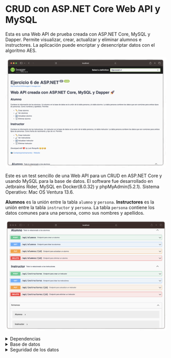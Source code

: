 # CRUD con ASP.NET Core Web API y MySQL
Esta es una Web API de prueba creada con ASP.NET Core, MySQL y Dapper. Permite visualizar, crear, actualizar y eliminar alumnos e instructores. La aplicación puede encriptar y desencriptar datos con el algoritmo AES.

![Interfaz de la aplicación](front_1.png)

Este es un test sencillo de una Web API para un CRUD en ASP.NET Core y usando MySQL para la base de datos.
El software fue desarrollado en Jetbrains Rider, MySQL en Docker(8.0.32) y phpMyAdmin(5.2.1). Sistema Operativo: Mac OS Ventura 13.6.

**Alumnos** es la unión entre la tabla `alumno` y `persona`. **Instructores** es la unión entre la tabla `instructor` y `persona`.
La tabla `persona` contiene los datos comunes para una persona, como sus nombres y apellidos.

![Interfaz de creación de alumno](front_2.png)

<details>
<summary>Dependencias</summary>
  Se requiere de las siguientes dependencias:

- Dapper
- Microsoft.AspNetCore.OpenApi
- MySql.Data
- Swashbuckle.AspNetCore.Annotations
- Swashbuckle.AspNetCore
</details>

<details>
  <summary>Base de datos</summary>

Los datos iniciales de la base de datos son incluidos en el script. El primer nombre de cada persona está ya encriptado.

  ```sql
  CREATE DATABASE `practica_cSharp`;

  USE `practica_cSharp`;
  
  CREATE TABLE `alumno` (
  `id_persona` int UNSIGNED NOT NULL,
  `matricula` varchar(64) NOT NULL,
  `semestre` varchar(64) NOT NULL,
  `especialidad` varchar(64) NOT NULL
  );
  
  INSERT INTO `alumno` (`id_persona`, `matricula`, `semestre`, `especialidad`) VALUES
  (2, 'A12345', '3', 'Ingeniería Civil'),
  (4, 'B67890', '2', 'Medicina'),
  (6, 'C54321', '4', 'Derecho'),
  (8, 'D98765', '5', 'Economía'),
  (10, 'E23456', '2', 'Psicología');
  
  CREATE TABLE `alumno_reunion` (
  `id_alumno` int UNSIGNED NOT NULL,
  `id_reunion` int UNSIGNED NOT NULL
  );
  
  INSERT INTO `alumno_reunion` (`id_alumno`, `id_reunion`) VALUES
  (2, 1),
  (4, 2),
  (6, 3),
  (8, 4);
  
  CREATE TABLE `instructor` (
  `id_persona` int UNSIGNED NOT NULL,
  `folio` varchar(64) NOT NULL
  );
  
  INSERT INTO `instructor` (`id_persona`, `folio`) VALUES
  (1, 'F101'),
  (3, 'G202'),
  (5, 'H303'),
  (7, 'I404'),
  (9, 'J505');
  
  CREATE TABLE `instructor_reunion` (
  `id_instructor` int UNSIGNED NOT NULL,
  `id_reunion` int UNSIGNED NOT NULL
  );
  
  INSERT INTO `instructor_reunion` (`id_instructor`, `id_reunion`) VALUES
  (1, 1),
  (3, 2),
  (5, 3),
  (7, 4),
  (9, 5);
  
  CREATE TABLE `persona` (
  `id_persona` int UNSIGNED NOT NULL,
  `nombre_uno` varchar(64) NOT NULL,
  `nombre_dos` varchar(64) DEFAULT NULL,
  `apellido_uno` varchar(64) NOT NULL,
  `apellido_dos` varchar(64) DEFAULT NULL,
  `D_nacimiento` date NOT NULL,
  `tipo_rol` varchar(30) NOT NULL
  );
  
  INSERT INTO `persona` (`id_persona`, `nombre_uno`, `nombre_dos`, `apellido_uno`, `apellido_dos`, `D_nacimiento`, `tipo_rol`) VALUES
  (1, 'k7iNjYFVu6mt5Jf+nVGwvg==', 'Carlos', 'Pérez', 'García', '1995-05-15', 'Instructor'),
  (2, '1swJKrpvzZcb3B3fcLbg2A==', 'Alejandra', 'Rodríguez', 'Sánchez', '1998-08-22', 'Alumno'),
  (3, '4AN0uNundqhxCi8Pn13NCg==', 'Manuel', 'González', 'López', '1993-11-10', 'Instructor'),
  (4, '0MmFfGOS256RkWOfJHjUVg==', 'Victoria', 'Martínez', 'Fernández', '1997-03-04', 'Alumno'),
  (5, '34xighgAZkyEdRig/geDHQ==', NULL, 'Torres', NULL, '1994-09-20', 'Instructor'),
  (6, 'nMeckhE+7+6JD0Dyfd7u5Q==', 'Isabel', 'Díaz', 'García', '2000-01-12', 'Alumno'),
  (7, '/K4rkCINQxQbswhfvNoQzg==', 'Alejandro', 'Ramírez', 'Rodríguez', '1996-07-08', 'Instructor'),
  (8, 'FEBThewbhVO4sQaBx8QmSw==', NULL, 'Sánchez', NULL, '1999-12-28', 'Alumno'),
  (9, 'r0awFjRE+cyISZR1hM+Wtg==', NULL, 'Pérez', NULL, '1992-06-25', 'Instructor'),
  (10, '7XknG8+W5LqG7JN6NhSQLw==', 'Mariana', 'García', 'Rodríguez', '1998-04-18', 'Alumno');
  
  CREATE TABLE `reunion` (
  `id_reunion` int UNSIGNED NOT NULL,
  `fecha` date NOT NULL,
  `hora` time NOT NULL,
  `lugar` varchar(100) NOT NULL,
  `tema` varchar(200) NOT NULL
  );
  
  INSERT INTO `reunion` (`id_reunion`, `fecha`, `hora`, `lugar`, `tema`) VALUES
  (1, '2023-08-20', '15:00:00', 'Sala A', 'Presentación Curso'),
  (2, '2023-08-25', '14:30:00', 'Auditorio B', 'Evaluación Parcial'),
  (3, '2023-09-05', '17:00:00', 'Salón C', 'Discusión Proyecto'),
  (4, '2023-09-10', '16:15:00', 'Aula D', 'Taller de Debate'),
  (5, '2023-09-15', '18:30:00', 'Patio Principal', 'Conferencia Invitado'),
  (6, '2023-09-21', '10:00:00', 'Sala A', 'Evaluación Parcial'),
  (7, '2023-09-21', '13:00:00', 'Campus Este', 'Dual'),
  (8, '2023-09-22', '13:00:00', 'Campus Oeste', 'Dual');
  
  ALTER TABLE `alumno`
  ADD PRIMARY KEY (`id_persona`);
  
  ALTER TABLE `alumno_reunion`
  ADD PRIMARY KEY (`id_alumno`,`id_reunion`),
  ADD KEY `id_reunion` (`id_reunion`);
  
  ALTER TABLE `instructor`
  ADD PRIMARY KEY (`id_persona`);
  
  ALTER TABLE `instructor_reunion`
  ADD PRIMARY KEY (`id_instructor`,`id_reunion`),
  ADD KEY `id_reunion` (`id_reunion`);
  
  ALTER TABLE `persona`
  ADD PRIMARY KEY (`id_persona`);
  
  ALTER TABLE `reunion`
  ADD PRIMARY KEY (`id_reunion`);
  
  ALTER TABLE `persona`
  MODIFY `id_persona` int UNSIGNED NOT NULL AUTO_INCREMENT, AUTO_INCREMENT=11;
  
  ALTER TABLE `reunion`
  MODIFY `id_reunion` int UNSIGNED NOT NULL AUTO_INCREMENT, AUTO_INCREMENT=9;
  
  ALTER TABLE `alumno`
  ADD CONSTRAINT `alumno_ibfk_1` FOREIGN KEY (`id_persona`) REFERENCES `persona` (`id_persona`) ON DELETE CASCADE;
  
  ALTER TABLE `alumno_reunion`
  ADD CONSTRAINT `alumno_reunion_ibfk_1` FOREIGN KEY (`id_alumno`) REFERENCES `alumno` (`id_persona`) ON DELETE CASCADE,
  ADD CONSTRAINT `alumno_reunion_ibfk_2` FOREIGN KEY (`id_reunion`) REFERENCES `reunion` (`id_reunion`);
  
  ALTER TABLE `instructor`
  ADD CONSTRAINT `instructor_ibfk_1` FOREIGN KEY (`id_persona`) REFERENCES `persona` (`id_persona`);
  
  ALTER TABLE `instructor_reunion`
  ADD CONSTRAINT `instructor_reunion_ibfk_1` FOREIGN KEY (`id_instructor`) REFERENCES `instructor` (`id_persona`),
  ADD CONSTRAINT `instructor_reunion_ibfk_2` FOREIGN KEY (`id_reunion`) REFERENCES `reunion` (`id_reunion`);
  COMMIT;
  ```
</details>

<details>
  <summary>Seguridad de los datos</summary>

En este ejemplo de práctica, solo el primer nombre de la persona es encriptado.
El algoritmo de encriptación usado es AES y la clase que se encarga de encriptar y desencriptar los datos es `Encriptacion.cs`. Así, en la base de datos aparecerá una cadena de símbolos, letras y números sin ningún sentido.
Pero en el programa, esta cadena será leída y desencriptada usando la llave de encriptación asignada. Es importante que esta llave no sea modificada pues, sin ella, los datos no podrán desencriptarse.
</details>
